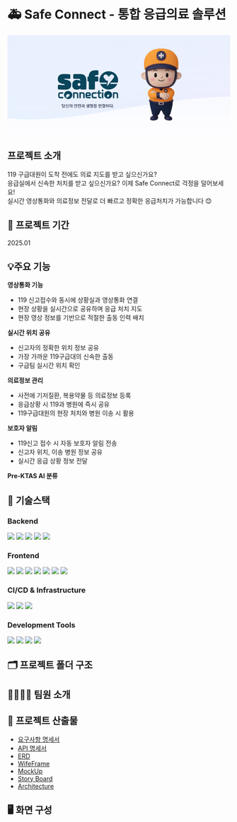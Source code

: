 # 🚑 Safe Connect - 통합 응급의료 솔루션
![배너](./docs/image/readme_banner.png)

## 프로젝트 소개
119 구급대원이 도착 전에도 의료 지도를 받고 싶으신가요? <br/> 응급실에서 신속한 처치를 받고 싶으신가요?
이제 Safe Connect로 걱정을 덜어보세요! <br/> 실시간 영상통화와 의료정보 전달로 더 빠르고 정확한 응급처치가 가능합니다 😊

## 📆 프로젝트 기간
2025.01

## 💡주요 기능
**영상통화 기능** 
- 119 신고접수와 동시에 상황실과 영상통화 연결
- 현장 상황을 실시간으로 공유하며 응급 처치 지도
- 현장 영상 정보를 기반으로 적절한 출동 인력 배치

**실시간 위치 공유**
- 신고자의 정확한 위치 정보 공유
- 가장 가까운 119구급대의 신속한 출동
- 구급팀 실시간 위치 확인

**의료정보 관리**
- 사전에 기저질환, 복용약물 등 의료정보 등록
- 응급상황 시 119과 병원에 즉시 공유
- 119구급대원의 현장 처치와 병원 이송 시 활용

**보호자 알림**
- 119신고 접수 시 자동 보호자 알림 전송
- 신고자 위치, 이송 병원 정보 공유
- 실시간 응급 상황 정보 전달

**Pre-KTAS AI 분류**


## 🔧 기술스택
### Backend
  <img src="https://img.shields.io/badge/java-007396?style=for-the-badge&logo=java&logoColor=white">
  <img src="https://img.shields.io/badge/mariaDB-003545?style=for-the-badge&logo=mariaDB&logoColor=white"> 
  <img src="https://img.shields.io/badge/spring-6DB33F?style=for-the-badge&logo=spring&logoColor=white">
  <img src="https://img.shields.io/badge/Spring Security-6DB33F?style=for-the-badge&logo=Spring Security&logoColor=white">
    <img src="https://img.shields.io/badge/Redis-DC382D?style=for-the-badge&logo=Redis&logoColor=white"> 


### Frontend
  <img src="https://img.shields.io/badge/Typescript-3178C6?style=for-the-badge&logo=Typescript&logoColor=white">
  <img src="https://img.shields.io/badge/zustand-orange?style=for-the-badge&logo=zustand&logoColor=white">
  <img src="https://img.shields.io/badge/tailwindcss-06B6D4?style=for-the-badge&logo=tailwindcss&logoColor=white">
  <img src="https://img.shields.io/badge/html5-E34F26?style=for-the-badge&logo=html5&logoColor=white"> 
  <img src="https://img.shields.io/badge/css-1572B6?style=for-the-badge&logo=css3&logoColor=white">
  <img src="https://img.shields.io/badge/react-61DAFB?style=for-the-badge&logo=react&logoColor=black"> 
  <img src="https://img.shields.io/badge/node.js-339933?style=for-the-badge&logo=Node.js&logoColor=white">

### CI/CD & Infrastructure

  <img src="https://img.shields.io/badge/docker-%230db7ed.svg?style=for-the-badge&logo=docker&logoColor=white">
  <img src="https://img.shields.io/badge/nginx-%23009639.svg?style=for-the-badge&logo=nginx&logoColor=white">
  <img src="https://img.shields.io/badge/Amazon%20EC2-FF9900?style=for-the-badge&logo=Amazon%20EC2&logoColor=white">

### Development Tools
  <img src="https://img.shields.io/badge/git-F05032?style=for-the-badge&logo=git&logoColor=white">
  <img src="https://img.shields.io/badge/GitLab-FC6D26?style=for-the-badge&logo=gitlab&logoColor=white"/>
  <img src="https://img.shields.io/badge/Jira-0052CC?style=for-the-badge&logo=jira&logoColor=white"/>
  <img src="https://img.shields.io/badge/Notion-000000?style=for-the-badge&logo=notion&logoColor=white"/>


## 🗂️ 프로젝트 폴더 구조


## 👨‍👩‍👧‍👦 팀원 소개


## 🔶 프로젝트 산출물
- [요구사항 명세서](https://indecisive-curve-4da.notion.site/176142f4138080cdb62cc1bec89ed837?pvs=4)
- [API 명세서](https://indecisive-curve-4da.notion.site/API-176142f41380801ab424d9ada4cc88e3?pvs=4)
- [ERD](https://www.erdcloud.com/d/J5D3udPPgZiEG2PkF)
- [WifeFrame](https://indecisive-curve-4da.notion.site/WireFrame-17f142f413808061b7c1f9efb6005831?pvs=4)
- [MockUp](https://indecisive-curve-4da.notion.site/17f142f4138080c09286c6295987d9a9?pvs=4)
- [Story Board](https://indecisive-curve-4da.notion.site/StoryBoard-frontend-flowchart-180142f413808005be99dfdb092b334e?pvs=4)
- [Architecture](https://indecisive-curve-4da.notion.site/Architecture-17b142f41380807b94a1ee10247a6abd?pvs=4)

## 🖥️ 화면 구성